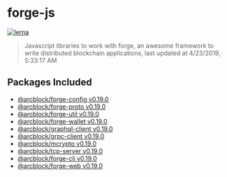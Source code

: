 # forge-js

[![lerna](https://img.shields.io/badge/maintained%20with-lerna-cc00ff.svg)](https://lernajs.io/)

> Javascript libraries to work with forge, an awesome framework to write distributed blockchain applications, last updated at 4/23/2019, 5:33:17 AM

## Packages Included

- [@arcblock/forge-config v0.19.0](./packages/forge-config)
- [@arcblock/forge-proto v0.19.0](./packages/forge-proto)
- [@arcblock/forge-util v0.19.0](./packages/forge-util)
- [@arcblock/forge-wallet v0.19.0](./packages/forge-wallet)
- [@arcblock/graphql-client v0.19.0](./packages/graphql-client)
- [@arcblock/grpc-client v0.19.0](./packages/grpc-client)
- [@arcblock/mcrypto v0.19.0](./packages/mcrypto)
- [@arcblock/tcp-server v0.19.0](./packages/tcp-server)
- [@arcblock/forge-cli v0.19.0](./apps/forge-cli)
- [@arcblock/forge-web v0.19.0](./apps/forge-web)
